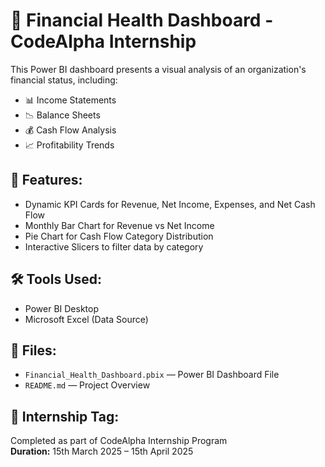 # 💼 Financial Health Dashboard - CodeAlpha Internship

This Power BI dashboard presents a visual analysis of an organization's financial status, including:

- 📊 Income Statements  
- 📉 Balance Sheets  
- 💰 Cash Flow Analysis  
- 📈 Profitability Trends

## 🚀 Features:
- Dynamic KPI Cards for Revenue, Net Income, Expenses, and Net Cash Flow
- Monthly Bar Chart for Revenue vs Net Income
- Pie Chart for Cash Flow Category Distribution
- Interactive Slicers to filter data by category

## 🛠️ Tools Used:
- Power BI Desktop
- Microsoft Excel (Data Source)

## 📂 Files:
- `Financial_Health_Dashboard.pbix` — Power BI Dashboard File
- `README.md` — Project Overview

## 🧩 Internship Tag:
Completed as part of CodeAlpha Internship Program  
**Duration:** 15th March 2025 – 15th April 2025
